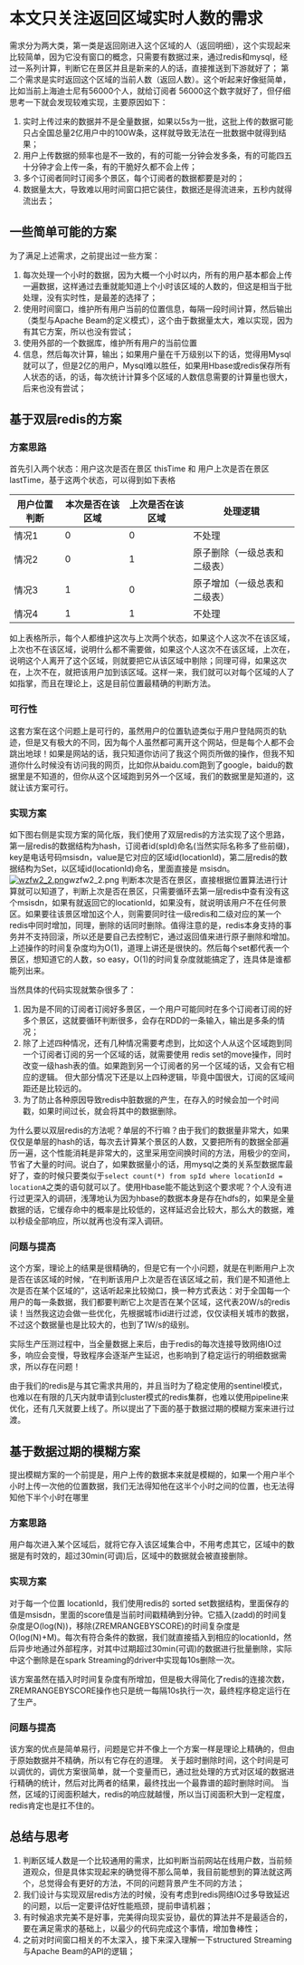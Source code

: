 # 本文只关注返回区域实时人数的需求

需求分为两大类，第一类是返回刚进入这个区域的人（返回明细），这个实现起来比较简单，因为它没有窗口的概念，只需要有数据过来，通过redis和mysql，经过一系列计算，判断它在景区并且是新来的人的话，直接推送到下游就好了；
第二个需求是实时返回这个区域的当前人数（返回人数）。这个听起来好像挺简单，比如当前上海迪士尼有56000个人，就给订阅者 56000这个数字就好了，但仔细思考一下就会发现较难实现，主要原因如下：

1. 实时上传过来的数据并不是全量数据，如果以5s为一批，这批上传的数据可能只占全国总量2亿用户中的100W条，这样就导致无法在一批数据中就得到结果；
2. 用户上传数据的频率也是不一致的，有的可能一分钟会发多条，有的可能四五十分钟才会上传一条，有的干脆好久都不会上传；
3. 多个订阅者同时订阅多个景区，每个订阅者的数据都要是对的；
4. 数据量太大，导致难以用时间窗口把它装住，数据还是得流进来，五秒内就得流出去；

## 一些简单可能的方案

为了满足上述需求，之前提出过一些方案：

1. 每次处理一个小时的数据，因为大概一个小时以内，所有的用户基本都会上传一遍数据，这样通过去重就能知道上个小时该区域的人数的，但这是相当于批处理，没有实时性，是最差的选择了；
2. 使用时间窗口，维护所有用户当前的位置信息，每隔一段时间计算，然后输出（类型与Apache Beam的定义模式），这个由于数据量太大，难以实现，因为有其它方案，所以也没有尝试；
3. 使用外部的一个数据库，维护所有用户的当前位置
4. 信息，然后每次计算，输出；如果用户量在千万级别以下的话，觉得用Mysql就可以了，但是2亿的用户，Mysql难以胜任，如果用Hbase或redis保存所有人状态的话，的话，每次统计计算多个区域的人数信息需要的计算量也很大，后来也没有尝试；

## 基于双层redis的方案

### 方案思路

首先引入两个状态：用户这次是否在景区 thisTime 和 用户上次是否在景区 lastTime，基于这两个状态，可以得到如下表格

| 用户位置判断 | 本次是否在该区域 | 上次是否在该区域 | 处理逻辑           |
| ------ | -------- | -------- | -------------- |
| 情况1    | 0        | 0        | 不处理            |
| 情况2    | 0        | 1        | 原子删除（一级总表和二级表） |
| 情况3    | 1        | 0        | 原子增加（一级总表和二级表） |
| 情况4    | 1        | 1        | 不处理            |

如上表格所示，每个人都维护这次与上次两个状态，如果这个人这次不在该区域，上次也不在该区域，说明什么都不需要做，如果这个人这次不在该区域，上次在，说明这个人离开了这个区域，则就要把它从该区域中剔除；同理可得，如果这次在，上次不在，就把该用户加到该区域。这样一来，我们就可以对每个区域的人了如指掌，而且在理论上，这是目前位置最精确的判断方法。

### 可行性

这套方案在这个问题上是可行的，虽然用户的位置轨迹类似于用户登陆网页的轨迹，但是又有极大的不同，因为每个人虽然都可离开这个网站，但是每个人都不会跳出地球！如果是网站的话，我只知道你访问了我这个网页所做的操作，但我不知道你什么时候没有访问我的网页，比如你从baidu.com跑到了google，baidu的数据里是不知道的，但你从这个区域跑到另外一个区域，我们的数据里是知道的，这就让该方案可行。

### 实现方案

如下图右侧是实现方案的简化版，我们使用了双层redis的方法实现了这个思路，第一层redis的数据结构为hash，订阅者id(spId)命名(当然实际名称多了些前缀)，key是电话号码msisdn，value是它对应的区域id(locationId)，第二层redis的数据结构为Set，以区域id(locationId)命名，里面直接是 msisdn。
[![wzfw2_2.png](http://flume.cn/2017/06/29/%E8%BF%94%E5%9B%9E%E5%8C%BA%E5%9F%9F%E5%AE%9E%E6%97%B6%E4%BA%BA%E6%95%B0%E7%9A%84%E6%80%9D%E8%B7%AF%E4%B8%8E%E6%80%BB%E7%BB%93/wzfw2_2.png)](http://flume.cn/2017/06/29/%E8%BF%94%E5%9B%9E%E5%8C%BA%E5%9F%9F%E5%AE%9E%E6%97%B6%E4%BA%BA%E6%95%B0%E7%9A%84%E6%80%9D%E8%B7%AF%E4%B8%8E%E6%80%BB%E7%BB%93/wzfw2_2.png)wzfw2_2.png
判断本次是否在景区，直接根据位置算法进行计算就可以知道了，判断上次是否在景区，只需要循环去第一层redis中查有没有这个msisdn，如果有就返回它的locationId，如果没有，就说明该用户不在任何景区。如果要往该景区增加这个人，则需要同时往一级redis和二级对应的某一个redis中同时增加，同理，删除的话同时删除。值得注意的是，redis本身支持的事务并不支持回滚，所以还是要自己去控制它，通过返回值来进行原子删除和增加。上述操作的时间复杂度均为O(1)，道理上讲还是很快的。然后每个set都代表一个景区，想知道它的人数，so easy，O(1)的时间复杂度就能搞定了，连具体是谁都能列出来。

当然具体的代码实现就繁杂很多了：

1. 因为是不同的订阅者订阅好多景区，一个用户可能同时在多个订阅者订阅的好多个景区，这就要循环判断很多，会存在RDD的一条输入，输出是多条的情况；
2. 除了上述四种情况，还有几种情况需要考虑到，比如这个人从这个区域跑到同一个订阅者订阅的另一个区域的话，就需要使用 redis set的move操作，同时改变一级hash表的值。如果跑到另一个订阅者的另一个区域的话，又会有它相应的逻辑。
   但大部分情况下还是以上四种逻辑，毕竟中国很大，订阅的区域间距还是比较远的。
3. 为了防止各种原因导致redis中脏数据的产生，在存入的时候会加一个时间戳，如果时间过长，就会将其中的数据删除。

为什么要以双层redis的方法呢？单层的不行嘛？由于我们的数据量非常大，如果仅仅是单层的hash的话，每次去计算某个景区的人数，又要把所有的数据全部遍历一遍，这个性能消耗是非常大的，这里采用空间换时间的方法，用极少的空间，节省了大量的时间。说白了，如果数据量小的话，用mysql之类的关系型数据库最好了，查的时候只要类似于`select count(*) from spId where locationId = locationA`之类的语句就可以了。使用Hbase能不能达到这个要求呢？个人没有进行过更深入的调研，浅薄地认为因为hbase的数据本身是存在hdfs的，如果是全量数据的话，它缓存命中的概率是比较低的，这样延迟会比较大，那么大的数据，难以秒级全部响应，所以就再也没有深入调研。

### 问题与提高

这个方案，理论上的结果是很精确的，但是它有一个小问题，就是在判断用户上次是否在该区域的时候，“在判断该用户上次是否在该区域之前，我们是不知道他上次是否在某个区域的”，这话听起来比较拗口，换一种方式表达：对于全国每一个用户的每一条数据，我们都要判断它上次是否在某个区域，这代表20W/s的redis读！当然我这边会做一些优化，先根据城市id进行过滤，仅仅读相关城市的数据，不过这个数据量也是比较大的，也到了1W/s的级别。

实际生产压测过程中，当全量数据上来后，由于redis的每次连接导致网络IO过多，响应会变慢，导致程序会逐渐产生延迟，也影响到了稳定运行的明细数据需求，所以存在问题！

由于我们的redis是与其它需求共用的，并且当时为了稳定使用的sentinel模式，也难以在有限的几天内就申请到cluster模式的redis集群，也难以使用pipeline来优化，还有几天就要上线了。所以提出了下面的基于数据过期的模糊方案来进行过渡。

## 基于数据过期的模糊方案

提出模糊方案的一个前提是，用户上传的数据本来就是模糊的，如果一个用户半个小时上传一次他的位置数据，我们无法得知他在这半个小时之间的位置，也无法得知他下半个小时在哪里

### 方案思路

用户每次进入某个区域后，就将它存入该区域集合中，不用考虑其它，区域中的数据是有时效的，超过30min(可调)后，区域中的数据就会被直接删除。

### 实现方案

对于每一个位置 locationId，我们使用redis的 sorted set数据结构，里面保存的值是msisdn，里面的score值是当前时间戳精确到分钟。它插入(zadd)的时间复杂度是O(log(N))，移除(ZREMRANGEBYSCORE)的时间复杂度是 O(log(N)+M)。每次有符合条件的数据，我们就直接插入到相应的locationId，然后异步地通过外部程序，对其中过期超过30min(可调)的数据进行批量删除，实际中这个删除是在spark Streaming的driver中实现每10s删除一次。

该方案虽然在插入时时间复杂度有所增加，但是极大得简化了redis的连接次数，ZREMRANGEBYSCORE操作也只是统一每隔10s执行一次，最终程序稳定运行在了生产。

### 问题与提高

该方案的优点是简单易行，问题是它并不像上一个方案一样是理论上精确的，但由于原始数据并不精确，所以有它存在的道理。
关于超时删除时间，这个时间是可以调优的，调优方案很简单，就一个变量而已，通过批处理的方式对区域的数据进行精确的统计，然后对比两者的结果，最终找出一个最靠谱的超时删除时间。
当然，区域的订阅面积越大，redis的响应就越慢，所以当订阅面积大到一定程度，redis肯定也是扛不住的。

## 总结与思考

1. 判断区域人数是一个比较通用的需求，比如判断当前网站在线用户数，当前频道观众，但是具体实现起来的确觉得不那么简单，我目前能想到的算法就这两个，总觉得会有更好的方法，不同的问题背景产生不同的方法；
2. 我们设计与实现双层redis方法的时候，没有考虑到redis网络IO过多导致延迟的问题，以后一定要评估好性能瓶颈，提前申请机器；
3. 有时候追求完美不是好事，完美得向现实妥协，最优的算法并不是最适合的，要在满足需求的基础上，以最少的代码完成这个事情，增加鲁棒性；
4. 之前对时间窗口相关的不太深入，接下来深入理解一下structured Streaming与Apache Beam的API的逻辑；